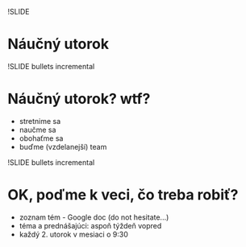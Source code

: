 !SLIDE 
# Náučný utorok #

!SLIDE bullets incremental
# Náučný utorok? wtf? #

  * stretnime sa
  * naučme sa
  * obohaťme sa
  * buďme (vzdelanejší) team

!SLIDE bullets incremental
# OK, poďme k veci, čo treba robiť? #

  * zoznam tém - Google doc (do not hesitate...)
  * téma a prednášajúci: aspoň týždeň vopred
  * každý 2. utorok v mesiaci o 9:30
